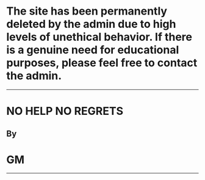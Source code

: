 # The site has been permanently deleted by the admin due to high levels of unethical behavior. If there is a genuine need for educational purposes, please feel free to contact the admin.
---
# NO HELP NO REGRETS

## By 
#  GM

---
